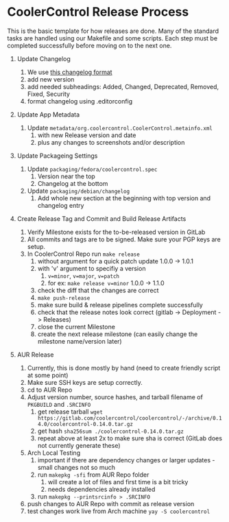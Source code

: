 # CoolerControl Release Process

This is the basic template for how releases are done. Many of the standard tasks are handled using our Makefile and some
scripts. Each step must be completed successfully before moving on to the next one.

1. Update Changelog
    1. We use [this changelog format](https://keepachangelog.com/en/1.0.0/)
    2. add new version
    3. add needed subheadings: Added, Changed, Deprecated, Removed, Fixed, Security
    4. format changelog using .editorconfig
2. Update App Metadata
    1. Update `metadata/org.coolercontrol.CoolerControl.metainfo.xml`
        1. with new Release version and date
        2. plus any changes to screenshots and/or description
3. Update Packageing Settings
    1. Update `packaging/fedora/coolercontrol.spec`
        1. Version near the top
        2. Changelog at the bottom
    2. Update `packaging/debian/changelog`
        1. Add whole new section at the beginning with top version and changelog entry
4. Create Release Tag and Commit and Build Release Artifacts
    1. Verify Milestone exists for the to-be-released version in GitLab
    2. All commits and tags are to be signed. Make sure your PGP keys are setup.
    3. In CoolerControl Repo run ```make release```
        1. without argument for a quick patch update 1.0.0 -> 1.0.1
        2. with 'v' argument to specifiy a version
            1. `v=minor`, `v=major`, `v=patch`
            2. for ex: ```make release v=minor``` 1.0.0 -> 1.1.0
        3. check the diff that the changes are correct
        4. `make push-release`
        5. make sure build & release pipelines complete successfully
        6. check that the release notes look correct (gitlab -> Deployment -> Releases)
        7. close the current Milestone
        8. create the next release milestone (can easily change the milestone name/version later)

5. AUR Release
    1. Currently, this is done mostly by hand (need to create friendly script at some point)
    2. Make sure SSH keys are setup correctly.
    3. cd to AUR Repo
    4. Adjust version number, source hashes, and tarball filename of `PKGBUILD` and `.SRCINFO`
        1. get release tarball `wget https://gitlab.com/coolercontrol/coolercontrol/-/archive/0.14.0/coolercontrol-0.14.0.tar.gz`
        2. get hash `sha256sum ./coolercontrol-0.14.0.tar.gz`
        3. repeat above at least 2x to make sure sha is correct (GitLab does not currently generate these)
    5. Arch Local Testing
        1. important if there are dependency changes or larger updates - small changes not so much
        2. run `makepkg -sfi` from AUR Repo folder
            1. will create a lot of files and first time is a bit tricky
            2. needs dependencies already installed
        3. run `makepkg --printsrcinfo > .SRCINFO`
    6. push changes to AUR Repo with commit as release version
    7. test changes work live from Arch machine `yay -S coolercontrol`